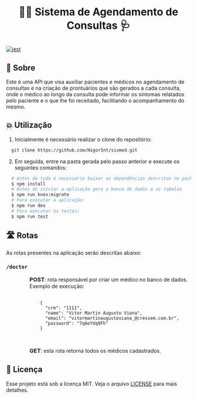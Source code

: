 <h1 align="center">
  <p>👨‍⚕️ Sistema de Agendamento de Consultas 🩺</p>
</h1>

[![jest](https://jestjs.io/img/jest-badge.svg)](https://github.com/facebook/jest)

## :bookmark: Sobre

Este é uma API que visa auxiliar pacientes e médicos no agendamento de consultas e na criação de prontuários que são gerados a cada consulta, onde o médico ao longo da consulta pode informar os sintomas relatados pelo paciente e o que lhe foi receitado, facilitando o acompanhamento do mesmo.

## :boom: Utilização

1. Inicialmente é necessário realizar o clone do repositório:

```bash
  git clone https://github.com/HigorSnt/sismed.git
```

2. Em seguida, entre na pasta gerada pelo passo anterior e execute os seguintes comandos:

```bash
  # Antes de tudo é necessário baixar as dependências descritas no package.json
  $ npm install
  # Antes de iniciar a aplicação gere o banco de dados e as tabelas
  $ npm run knex:migrate
  # Para executar a aplicação:
  $ npm run dev
  # Para executar os testes:
  $ npm run test
```

## 🛣 Rotas

As rotas presentes na aplicação serão descritas abaixo:

### `/doctor`

<ul>
  <li>
    <strong>POST</strong>: rota responsável por criar um médico no banco de dados.
    Exemplo de execução:</br>
    <pre>
    <code>
    { 
      "crm": "1111",
      "name": "Vitor Martin Augusto Viana",
      "email": "vitormartinaugustoviana_@cressem.com.br",
      "password": "7q6eYdq8Fh"
    }
    </code>
    </pre>
  </li>
  <li>
    <strong>GET</strong>: esta rota retorna todos os médicos cadastrados.
  </li>
</ul>

## :memo: Licença

Esse projeto está sob a licença MIT. Veja o arquivo [LICENSE](LICENSE.md) para mais detalhes.

<style>
  ul {
    list-style-type: none;
    margin-left: 40px;
  }
  strong {
    font-size: 15px;
  }
</style>
